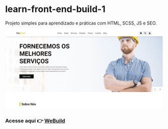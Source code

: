 # learn-front-end-build-1

Projeto simples para aprendizado e práticas com HTML, SCSS, JS e SEO.

<img src="./assets/img/webuild-front.png">

### Acesse aqui 👉 [WeBuild](https://learn-front-end-build-1.netlify.app/)